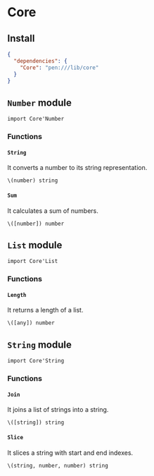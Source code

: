 # Core

## Install

```json
{
  "dependencies": {
    "Core": "pen:///lib/core"
  }
}
```

## `Number` module

```pen
import Core'Number
```

### Functions

#### `String`

It converts a number to its string representation.

```pen
\(number) string
```

#### `Sum`

It calculates a sum of numbers.

```pen
\([number]) number
```

## `List` module

```pen
import Core'List
```

### Functions

#### `Length`

It returns a length of a list.

```pen
\([any]) number
```

## `String` module

```pen
import Core'String
```

### Functions

#### `Join`

It joins a list of strings into a string.

```pen
\([string]) string
```

#### `Slice`

It slices a string with start and end indexes.

```pen
\(string, number, number) string
```
